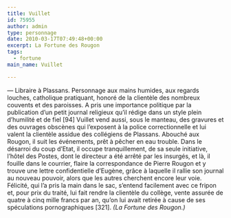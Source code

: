 ```yaml
---
title: Vuillet
id: 75955
author: admin
type: personnage
date: 2010-03-17T07:49:48+00:00
excerpt: La Fortune des Rougon
tags:
  - fortune
main_name: Vuillet

---
```

— Libraire à Plassans. Personnage aux mains humides, aux regards louches, catholique pratiquant, honoré de la clientèle des nombreux couvents et des paroisses. A pris une importance politique par la publication d&rsquo;un petit journal religieux qu&rsquo;il rédige dans un style plein d&rsquo;humilité et de fiel [94] Vuillet vend aussi, sous le manteau, des gravures et des ouvrages obscènes qui l&rsquo;exposent à la police correctionnelle et lui valent la clientèle assidue des collégiens de Plassans. Abouché aux Rougon, il suit les événements, prêt à pêcher en eau trouble. Dans le désarroi du coup d&rsquo;Etat, il occupe tranquillement, de sa seule initiative, l&rsquo;hôtel des Postes, dont le directeur a été arrêté par les insurgés, et là, il fouille dans le courrier, flaire la correspondance de Pierre Rougon et y trouve une lettre confidentielle d&rsquo;Eugène, grâce à laquelle il rallie son journal au nouveau pouvoir, alors que les autres cherchent encore leur voie. Félicité, qui l&rsquo;a pris la main dans le sac, s&rsquo;entend facilement avec ce fripon et, pour prix du traité, lui fait rendre la clientèle du collège, vente assurée de quatre à cinq mille francs par an, qu&rsquo;on lui avait retirée à cause de ses spéculations pornographiques [321]. _(La Fortune des Rougon.)_